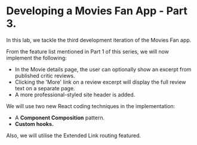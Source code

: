 # Developing a Movies Fan App - Part 3.

In this lab, we tackle the third development iteration of the Movies Fan app. 

From the feature list mentioned in Part 1 of this series, we will now implement the following:

+ In the Movie details page, the user can optionally show an excerpt from published critic reviews.
+ Clicking the 'More' link on a review excerpt will display the full review text on a separate page.
+ A more professional-styled site header is added.

We will use two new React coding techniques in the implementation:

+ A **Component Composition** pattern.
+ **Custom hooks.**

Also, we will utilise the Extended Link routing featured.

